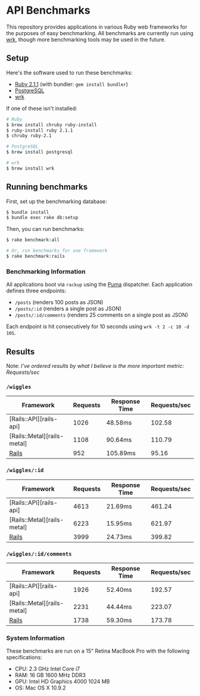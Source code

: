 # API Benchmarks

This repository provides applications in various Ruby web frameworks for the purposes of easy benchmarking. All benchmarks are currently run using [wrk][wrk], though more benchmarking tools may be used in the future.

## Setup

Here's the software used to run these benchmarks:

* [Ruby 2.1.1][ruby] (with bundler: `gem install bundler`)
* [PostgreSQL][postgresql]
* [wrk][wrk]

If one of these isn't installed:

```bash
# Ruby
$ brew install chruby ruby-install
$ ruby-install ruby 2.1.1
$ chruby ruby-2.1

# PostgreSQL
$ brew install postgresql

# wrk
$ brew install wrk
```

## Running benchmarks

First, set up the benchmarking database:

```bash
$ bundle install
$ bundle exec rake db:setup
```

Then, you can run benchmarks:

```bash
$ rake benchmark:all

# Or, run benchmarks for one framework
$ rake benchmark:rails
```

### Benchmarking Information

All applications boot via `rackup` using the [Puma][puma] dispatcher. Each application defines three endpoints:

 * `/posts` (renders 100 posts as JSON)
 * `/posts/:id` (renders a single post as JSON)
 * `/posts/:id/comments` (renders 25 comments on a single post as JSON)

Each endpoint is hit consecutively for 10 seconds using `wrk -t 2 -c 10 -d 10S`.

## Results

Note: _I've ordered results by what I believe is the more important metric: Requests/sec_

### `/wiggles`

| Framework                   | Requests | Response Time | Requests/sec |
|-----------------------------|----------|---------------|--------------|
| [Rails::API][rails-api]     |     1026 |       48.58ms |       102.58 |
| [Rails::Metal][rails-metal] |     1108 |       90.64ms |       110.79 |
| [Rails][rails]              |      952 |      105.89ms |        95.16 |

### `/wiggles/:id`

| Framework                   | Requests | Response Time | Requests/sec |
|-----------------------------|----------|---------------|--------------|
| [Rails::API][rails-api]     |     4613 |       21.69ms |       461.24 |
| [Rails::Metal][rails-metal] |     6223 |       15.95ms |       621.97 |
| [Rails][rails]              |     3999 |       24.73ms |       399.82 |

### `/wiggles/:id/comments`

| Framework                   | Requests | Response Time | Requests/sec |
|-----------------------------|----------|---------------|--------------|
| [Rails::API][rails-api]     |     1926 |       52.40ms |       192.57 |
| [Rails::Metal][rails-metal] |     2231 |       44.44ms |       223.07 |
| [Rails][rails]              |     1738 |       59.30ms |       173.78 |

### System Information

These benchmarks are run on a 15" Retina MacBook Pro with the following specifications:

 * CPU: 2.3 GHz Intel Core i7
 * RAM: 16 GB 1600 MHz DDR3
 * GPU: Intel HD Graphics 4000 1024 MB
 * OS: Mac OS X 10.9.2

[rails]: https://github.com/rails/rails
[postgresql]: http://www.postgresql.org
[puma]: https://github.com/puma/puma
[ruby]: https://github.com/ruby/ruby
[wrk]: https://github.com/wg/wrk
